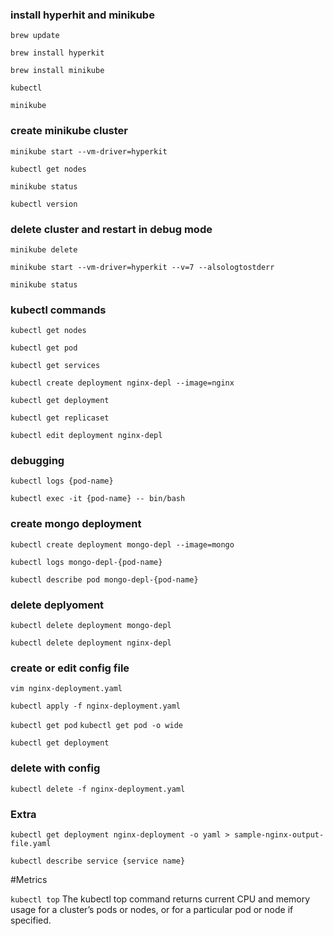 ### install hyperhit and minikube

`brew update`

`brew install hyperkit`

`brew install minikube`

`kubectl`

`minikube`

### create minikube cluster

`minikube start --vm-driver=hyperkit`

`kubectl get nodes`

`minikube status`

`kubectl version`

### delete cluster and restart in debug mode

`minikube delete`

`minikube start --vm-driver=hyperkit --v=7 --alsologtostderr`

`minikube status`

### kubectl commands

`kubectl get nodes`

`kubectl get pod`

`kubectl get services`

`kubectl create deployment nginx-depl --image=nginx`

`kubectl get deployment`

`kubectl get replicaset`

`kubectl edit deployment nginx-depl`

### debugging

`kubectl logs {pod-name}`

`kubectl exec -it {pod-name} -- bin/bash`

### create mongo deployment

`kubectl create deployment mongo-depl --image=mongo`

`kubectl logs mongo-depl-{pod-name}`

`kubectl describe pod mongo-depl-{pod-name}`

### delete deplyoment

`kubectl delete deployment mongo-depl`

`kubectl delete deployment nginx-depl`

### create or edit config file

`vim nginx-deployment.yaml`

`kubectl apply -f nginx-deployment.yaml`

`kubectl get pod`
`kubectl get pod -o wide`

`kubectl get deployment`

### delete with config

`kubectl delete -f nginx-deployment.yaml`

### Extra

`kubectl get deployment nginx-deployment -o yaml > sample-nginx-output-file.yaml `

`kubectl describe service {service name}`

#Metrics

`kubectl top` The kubectl top command returns current CPU and memory usage for a cluster’s pods or nodes, or for a particular pod or node if specified.
